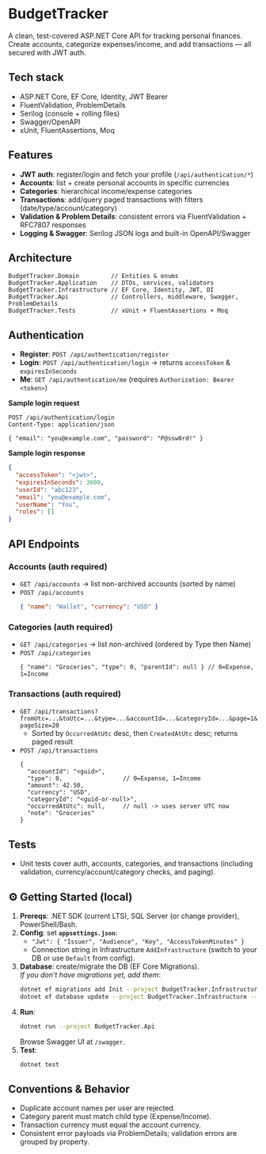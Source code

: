 # BudgetTracker

A clean, test-covered ASP.NET Core API for tracking personal finances. Create accounts, categorize expenses/income, and add transactions — all secured with JWT auth.

## Tech stack
- ASP.NET Core, EF Core, Identity, JWT Bearer
- FluentValidation, ProblemDetails
- Serilog (console + rolling files)
- Swagger/OpenAPI
- xUnit, FluentAssertions, Moq

## Features
- **JWT auth**: register/login and fetch your profile (`/api/authentication/*`)
- **Accounts**: list + create personal accounts in specific currencies
- **Categories**: hierarchical income/expense categories
- **Transactions**: add/query paged transactions with filters (date/type/account/category)
- **Validation & Problem Details**: consistent errors via FluentValidation + RFC7807 responses
- **Logging & Swagger**: Serilog JSON logs and built-in OpenAPI/Swagger

## Architecture
```
BudgetTracker.Domain         // Entities & enums
BudgetTracker.Application    // DTOs, services, validators
BudgetTracker.Infrastructure // EF Core, Identity, JWT, DI
BudgetTracker.Api            // Controllers, middleware, Swagger, ProblemDetails
BudgetTracker.Tests          // xUnit + FluentAssertions + Moq
```

## Authentication
- **Register**: `POST /api/authentication/register`
- **Login**: `POST /api/authentication/login` → returns `accessToken` & `expiresInSeconds`
- **Me**: `GET /api/authentication/me` (requires `Authorization: Bearer <token>`)

**Sample login request**
```http
POST /api/authentication/login
Content-Type: application/json

{ "email": "you@example.com", "password": "P@ssw0rd!" }
```

**Sample login response**
```json
{
  "accessToken": "<jwt>",
  "expiresInSeconds": 3600,
  "userId": "abc123",
  "email": "you@example.com",
  "userName": "You",
  "roles": []
}
```
## API Endpoints

### Accounts (auth required)
- `GET /api/accounts` → list non-archived accounts (sorted by name)
- `POST /api/accounts`
  ```json
  { "name": "Wallet", "currency": "USD" }
  ```

### Categories (auth required)
- `GET /api/categories` → list non-archived (ordered by Type then Name)
- `POST /api/categories`
  ```jsonc
  { "name": "Groceries", "type": 0, "parentId": null } // 0=Expense, 1=Income
  ```

### Transactions (auth required)
- `GET /api/transactions?fromUtc=...&toUtc=...&type=...&accountId=...&categoryId=...&page=1&pageSize=20`
  - Sorted by `OccurredAtUtc` desc, then `CreatedAtUtc` desc; returns paged result
- `POST /api/transactions`
  ```jsonc
  {
    "accountId": "<guid>",
    "type": 0,                 // 0=Expense, 1=Income
    "amount": 42.50,
    "currency": "USD",
    "categoryId": "<guid-or-null>",
    "occurredAtUtc": null,     // null -> uses server UTC now
    "note": "Groceries"
  }
  ```

## Tests
- Unit tests cover auth, accounts, categories, and transactions (including validation, currency/account/category checks, and paging).

## ⚙️ Getting Started (local)
1. **Prereqs**: .NET SDK (current LTS), SQL Server (or change provider), PowerShell/Bash.
2. **Config**: set **`appsettings.json`**:
   - `"Jwt": { "Issuer", "Audience", "Key", "AccessTokenMinutes" }`
   - Connection string in Infrastructure `AddInfrastructure` (switch to your DB or use `Default` from config).
3. **Database**: create/migrate the DB (EF Core Migrations).  
   _If you don’t have migrations yet, add them_:
   ```bash
   dotnet ef migrations add Init --project BudgetTracker.Infrastructure --startup-project BudgetTracker.Api
   dotnet ef database update --project BudgetTracker.Infrastructure --startup-project BudgetTracker.Api
   ```
4. **Run**:
   ```bash
   dotnet run --project BudgetTracker.Api
   ```
   Browse Swagger UI at `/swagger`.
5. **Test**:
   ```bash
   dotnet test
   ```

## Conventions & Behavior
- Duplicate account names per user are rejected.
- Category parent must match child type (Expense/Income).
- Transaction currency must equal the account currency.
- Consistent error payloads via ProblemDetails; validation errors are grouped by property.
